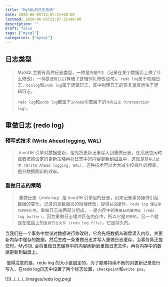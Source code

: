 ```yaml
---
title: "MySQL的日志系统"
date: 2020-06-05T22:07:21+08:00
lastmod: 2020-06-05T22:07:21+08:00
description: ""
draft: false
tags: ["mysql"]
categories: ["mysql"]
---
```


## 日志类型

> ​		  MySQL主要有两种日志类型，一种是`物理日志`（记录在某个数据页上做了什么修改)，一种是`逻辑日志`(存储了逻辑SQL修改语句)。`redo log`属于物理日志，`binlog`和`undo log`属于逻辑日志，其中物理日志的恢复速度远快于逻辑日志。
>
> `redo log`和`undo log`都属于`InnoDB`引擎层下的`事务日志（transaction log）`。

## 重做日志  (redo log)

### 预写式技术 (Write Ahead logging, WAL)

> ​        InnoDB 引擎对数据更新，是先将更新记录写入到重做日志，在系统空闲时或者按照设定的更新策略再将日志中的内容更新到磁盘中，这就是`预写式技术 (Write Ahead logging, WAL)`，这种技术可以大大减少IO操作的频率，提升数据刷新的效率。

###  重做日志的策略
> ​		  重做日志（redo log）是 InnoDB 引擎层的日志，用来记录事务操作引起数据的变化，记录的是数据页的物理修改，提供`前滚`操作，`redo log 保证事务的持久性`。重做日志由两部分组成，一是内存中的`重做日志缓冲区 (redo log buffer)`，因为重做日志缓冲区在内存中，所以它是`易失的`，另一个就是在磁盘上的`重做日志文件 (redo log file)`，它是持久的。

​		  当我们在一个事务中尝试对数据进行修改时，它会先将数据从磁盘读入内存，并更新内存中缓存的数据，然后生成一条重做日志并写入重做日志缓存，当事务真正提交时，MySQL 会将重做日志缓存中的内容刷新到重做日志文件，再将内存中的数据更新到磁盘上。

​	     值得注意的是，redo log 的大小是固定的，为了能够持续不断的对更新记录进行写入，在redo log日志中设置了两个标志位置，`checkpoint`和`write pos`。

![](../../../../images/redo log.png)

